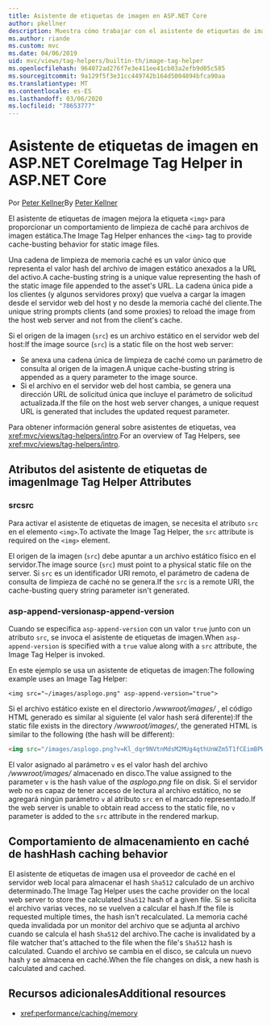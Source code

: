 ```yaml
---
title: Asistente de etiquetas de imagen en ASP.NET Core
author: pkellner
description: Muestra cómo trabajar con el asistente de etiquetas de imagen.
ms.author: riande
ms.custom: mvc
ms.date: 04/06/2019
uid: mvc/views/tag-helpers/builtin-th/image-tag-helper
ms.openlocfilehash: 964072ad276f7e3e411ee41cb03a2efb9d05c585
ms.sourcegitcommit: 9a129f5f3e31cc449742b164d5004894bfca90aa
ms.translationtype: MT
ms.contentlocale: es-ES
ms.lasthandoff: 03/06/2020
ms.locfileid: "78653777"
---
```

# <a name="image-tag-helper-in-aspnet-core"></a><span data-ttu-id="de9b0-103">Asistente de etiquetas de imagen en ASP.NET Core</span><span class="sxs-lookup"><span data-stu-id="de9b0-103">Image Tag Helper in ASP.NET Core</span></span>

<span data-ttu-id="de9b0-104">Por [Peter Kellner](https://peterkellner.net)</span><span class="sxs-lookup"><span data-stu-id="de9b0-104">By [Peter Kellner](https://peterkellner.net)</span></span>

<span data-ttu-id="de9b0-105">El asistente de etiquetas de imagen mejora la etiqueta `<img>` para proporcionar un comportamiento de limpieza de caché para archivos de imagen estática.</span><span class="sxs-lookup"><span data-stu-id="de9b0-105">The Image Tag Helper enhances the `<img>` tag to provide cache-busting behavior for static image files.</span></span>

<span data-ttu-id="de9b0-106">Una cadena de limpieza de memoria caché es un valor único que representa el valor hash del archivo de imagen estático anexados a la URL del activo.</span><span class="sxs-lookup"><span data-stu-id="de9b0-106">A cache-busting string is a unique value representing the hash of the static image file appended to the asset's URL.</span></span> <span data-ttu-id="de9b0-107">La cadena única pide a los clientes (y algunos servidores proxy) que vuelva a cargar la imagen desde el servidor web del host y no desde la memoria caché del cliente.</span><span class="sxs-lookup"><span data-stu-id="de9b0-107">The unique string prompts clients (and some proxies) to reload the image from the host web server and not from the client's cache.</span></span>

<span data-ttu-id="de9b0-108">Si el origen de la imagen (`src`) es un archivo estático en el servidor web del host:</span><span class="sxs-lookup"><span data-stu-id="de9b0-108">If the image source (`src`) is a static file on the host web server:</span></span>

* <span data-ttu-id="de9b0-109">Se anexa una cadena única de limpieza de caché como un parámetro de consulta al origen de la imagen.</span><span class="sxs-lookup"><span data-stu-id="de9b0-109">A unique cache-busting string is appended as a query parameter to the image source.</span></span>
* <span data-ttu-id="de9b0-110">Si el archivo en el servidor web del host cambia, se genera una dirección URL de solicitud única que incluye el parámetro de solicitud actualizada.</span><span class="sxs-lookup"><span data-stu-id="de9b0-110">If the file on the host web server changes, a unique request URL is generated that includes the updated request parameter.</span></span>

<span data-ttu-id="de9b0-111">Para obtener información general sobre asistentes de etiquetas, vea <xref:mvc/views/tag-helpers/intro>.</span><span class="sxs-lookup"><span data-stu-id="de9b0-111">For an overview of Tag Helpers, see <xref:mvc/views/tag-helpers/intro>.</span></span>

## <a name="image-tag-helper-attributes"></a><span data-ttu-id="de9b0-112">Atributos del asistente de etiquetas de imagen</span><span class="sxs-lookup"><span data-stu-id="de9b0-112">Image Tag Helper Attributes</span></span>

### <a name="src"></a><span data-ttu-id="de9b0-113">src</span><span class="sxs-lookup"><span data-stu-id="de9b0-113">src</span></span>

<span data-ttu-id="de9b0-114">Para activar el asistente de etiquetas de imagen, se necesita el atributo `src` en el elemento `<img>`.</span><span class="sxs-lookup"><span data-stu-id="de9b0-114">To activate the Image Tag Helper, the `src` attribute is required on the `<img>` element.</span></span>

<span data-ttu-id="de9b0-115">El origen de la imagen (`src`) debe apuntar a un archivo estático físico en el servidor.</span><span class="sxs-lookup"><span data-stu-id="de9b0-115">The image source (`src`) must point to a physical static file on the server.</span></span> <span data-ttu-id="de9b0-116">Si `src` es un identificador URI remoto, el parámetro de cadena de consulta de limpieza de caché no se genera.</span><span class="sxs-lookup"><span data-stu-id="de9b0-116">If the `src` is a remote URI, the cache-busting query string parameter isn't generated.</span></span>

### <a name="asp-append-version"></a><span data-ttu-id="de9b0-117">asp-append-version</span><span class="sxs-lookup"><span data-stu-id="de9b0-117">asp-append-version</span></span>

<span data-ttu-id="de9b0-118">Cuando se especifica `asp-append-version` con un valor `true` junto con un atributo `src`, se invoca el asistente de etiquetas de imagen.</span><span class="sxs-lookup"><span data-stu-id="de9b0-118">When `asp-append-version` is specified with a `true` value along with a `src` attribute, the Image Tag Helper is invoked.</span></span>

<span data-ttu-id="de9b0-119">En este ejemplo se usa un asistente de etiquetas de imagen:</span><span class="sxs-lookup"><span data-stu-id="de9b0-119">The following example uses an Image Tag Helper:</span></span>

```cshtml
<img src="~/images/asplogo.png" asp-append-version="true">
```

<span data-ttu-id="de9b0-120">Si el archivo estático existe en el directorio */wwwroot/images/* , el código HTML generado es similar al siguiente (el valor hash será diferente):</span><span class="sxs-lookup"><span data-stu-id="de9b0-120">If the static file exists in the directory */wwwroot/images/*, the generated HTML is similar to the following (the hash will be different):</span></span>

```html
<img src="/images/asplogo.png?v=Kl_dqr9NVtnMdsM2MUg4qthUnWZm5T1fCEimBPWDNgM">
```

<span data-ttu-id="de9b0-121">El valor asignado al parámetro `v` es el valor hash del archivo */wwwroot/images/* almacenado en disco.</span><span class="sxs-lookup"><span data-stu-id="de9b0-121">The value assigned to the parameter `v` is the hash value of the *asplogo.png* file on disk.</span></span> <span data-ttu-id="de9b0-122">Si el servidor web no es capaz de tener acceso de lectura al archivo estático, no se agregará ningún parámetro `v` al atributo `src` en el marcado representado.</span><span class="sxs-lookup"><span data-stu-id="de9b0-122">If the web server is unable to obtain read access to the static file, no `v` parameter is added to the `src` attribute in the rendered markup.</span></span>

## <a name="hash-caching-behavior"></a><span data-ttu-id="de9b0-123">Comportamiento de almacenamiento en caché de hash</span><span class="sxs-lookup"><span data-stu-id="de9b0-123">Hash caching behavior</span></span>

<span data-ttu-id="de9b0-124">El asistente de etiquetas de imagen usa el proveedor de caché en el servidor web local para almacenar el hash `Sha512` calculado de un archivo determinado.</span><span class="sxs-lookup"><span data-stu-id="de9b0-124">The Image Tag Helper uses the cache provider on the local web server to store the calculated `Sha512` hash of a given file.</span></span> <span data-ttu-id="de9b0-125">Si se solicita el archivo varias veces, no se vuelven a calcular el hash.</span><span class="sxs-lookup"><span data-stu-id="de9b0-125">If the file is requested multiple times, the hash isn't recalculated.</span></span> <span data-ttu-id="de9b0-126">La memoria caché queda invalidada por un monitor del archivo que se adjunta al archivo cuando se calcula el hash `Sha512` del archivo.</span><span class="sxs-lookup"><span data-stu-id="de9b0-126">The cache is invalidated by a file watcher that's attached to the file when the file's `Sha512` hash is calculated.</span></span> <span data-ttu-id="de9b0-127">Cuando el archivo se cambia en el disco, se calcula un nuevo hash y se almacena en caché.</span><span class="sxs-lookup"><span data-stu-id="de9b0-127">When the file changes on disk, a new hash is calculated and cached.</span></span>

## <a name="additional-resources"></a><span data-ttu-id="de9b0-128">Recursos adicionales</span><span class="sxs-lookup"><span data-stu-id="de9b0-128">Additional resources</span></span>

* <xref:performance/caching/memory>
